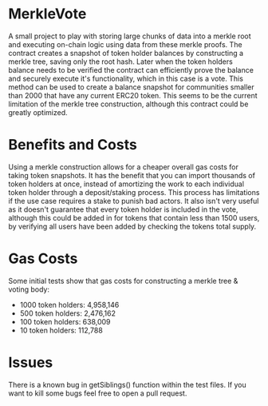 # MerkleVote
A small project to play with storing large chunks of data into a merkle root and executing on-chain logic using data from these merkle proofs. The contract creates a snapshot of token holder balances by constructing a merkle tree, saving only the root hash. Later when the token holders balance needs to be verified the contract can efficiently prove the balance and securely execute it's functionality, which in this case is a vote. This method can be used to create a balance snapshot for communities smaller than 2000 that have any current ERC20 token. This seems to be the current limitation of the merkle tree construction, although this contract could be greatly optimized.

# Benefits and Costs
Using a merkle construction allows for a cheaper overall gas costs for taking token snapshots. It has the benefit that you can import thousands of token holders at once, instead of amortizing the work to each individual token holder through a deposit/staking process. This process has limitations if the use case requires a stake to punish bad actors. It also isn't very useful as it doesn't guarantee that every token holder is included in the vote, although this could be added in for tokens that contain less than 1500 users, by verifying all users have been added by checking the tokens total supply.


# Gas Costs
Some initial tests show that gas costs for constructing a merkle tree & voting body:

* 1000 token holders: 4,958,146
* 500 token holders: 2,476,162
* 100 token holders: 638,009
* 10 token holders: 112,788



# Issues
There is a known bug in getSiblings() function within the test files. If you want to kill some bugs feel free to open a pull request.
